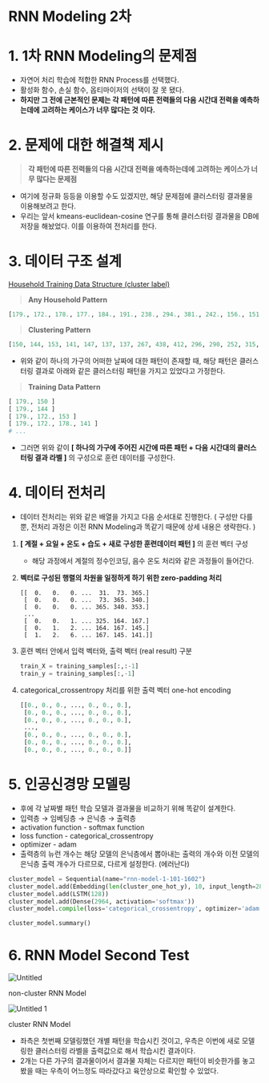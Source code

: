 # RNN Modeling 2차

# 1. 1차 RNN Modeling의 문제점

- 자연어 처리 학습에 적합한 RNN Process를 선택했다.
- 활성화 함수, 손실 함수, 옵티마이저의 선택이 잘 못 됐다.
- **하지만 그 전에 근본적인 문제는 각 패턴에 따른 전력들의 다음 시간대 전력을 예측하는데에 고려하는 케이스가 너무 많다는 것 이다.**

# 2. 문제에 대한 해결책 제시

> **각 패턴에 따른 전력들의 다음 시간대 전력을 예측하는데에 고려하는 케이스가 너무 많다는 문제점**

- 여기에 정규화 등등을 이용할 수도 있겠지만, 해당 문제점에 클러스터링 결과물을 이용해보려고 한다.
- 우리는 앞서 kmeans-euclidean-cosine 연구를 통해 클러스터링 결과물을 DB에 저장을 해놨었다. 이를 이용하여 전처리를 한다.

# 3. 데이터 구조 설계

[Household Training Data Structure (cluster label)](https://www.notion.so/db71ba78f5694e779a2e9b242209ea46)

> **Any Household Pattern**

```python
[179., 172., 178., 177., 184., 191., 238., 294., 381., 242., 156., 151., 206., 135., 146., 136., 124., 136., 127., 134., 142., 131., 183., 126.]
```

> **Clustering Pattern**

```python
[150, 144, 153, 141, 147, 137, 137, 267, 438, 412, 296, 290, 252, 315, 236, 283, 386, 481, 432, 426, 406, 382, 286, 178]
```

- 위와 같이 하나의 가구의 어떠한 날짜에 대한 패턴이 존재할 때, 해당 패턴은 클러스터링 결과로 아래와 같은 클러스터링 패턴을 가지고 있었다고 가정한다.

> **Training Data Pattern**

```python
[ 179., 150 ]
[ 179., 144 ]
[ 179., 172., 153 ]
[ 179., 172., 178., 141 ]
# ...
```

- 그러면 위와 같이 **[ 하나의 가구에 주어진 시간에 따른 패턴 + 다음 시간대의 클러스터링 결과 라벨 ]** 의 구성으로 훈련 데이터를 구성한다.

# 4. 데이터 전처리

- 데이터 전처리는 위와 같은 배열을 가지고 다음 순서대로 진행한다. ( 구성만 다를 뿐, 전처리 과정은 이전 RNN Modeling과 똑같기 때문에 상세 내용은 생략한다. )

1. **[ 계절 + 요일 + 온도 + 습도 + 새로 구성한 훈련데이터 패턴 ]** 의 훈련 벡터 구성
   - 해당 과정에서 계절의 정수인코딩, 음수 온도 처리와 같은 과정들이 들어간다.
2. **벡터로 구성된 행렬의 차원을 일정하게 하기 위한 zero-padding 처리**

   ```
   [[  0.   0.   0. ...  31.  73. 365.]
    [  0.   0.   0. ...  73. 365. 340.]
    [  0.   0.   0. ... 365. 340. 353.]
    ...
    [  0.   0.   1. ... 325. 164. 167.]
    [  0.   1.   2. ... 164. 167. 145.]
    [  1.   2.   6. ... 167. 145. 141.]]
   ```

3. 훈련 벡터 안에서 입력 벡터와, 출력 벡터 (real result) 구분

   ```python
   train_X = training_samples[:,:-1]
   train_y = training_samples[:,-1]
   ```

4. categorical_crossentropy 처리를 위한 출력 벡터 one-hot encoding

   ```python
   [[0., 0., 0., ..., 0., 0., 0.],
    [0., 0., 0., ..., 0., 0., 0.],
    [0., 0., 0., ..., 0., 0., 0.],
    ...,
    [0., 0., 0., ..., 0., 0., 0.],
    [0., 0., 0., ..., 0., 0., 0.],
    [0., 0., 0., ..., 0., 0., 0.]]
   ```

# 5. 인공신경망 모델링

- 후에 각 날짜별 패턴 학습 모델과 결과물을 비교하기 위해 똑같이 설계한다.
- 입력층 → 임베딩층 → 은닉층 → 출력층
- activation function - softmax function
- loss function - categorical_crossentropy
- optimizer - adam
- 출력층의 뉴런 개수는 해당 모델의 은닉층에서 뽑아내는 출력의 개수와 이전 모델의 은닉층 출력 개수가 다르므로, 다르게 설정한다. (에러난다)

```python
cluster_model = Sequential(name="rnn-model-1-101-1602")
cluster_model.add(Embedding(len(cluster_one_hot_y), 10, input_length=28))
cluster_model.add(LSTM(128))
cluster_model.add(Dense(2964, activation='softmax'))
cluster_model.compile(loss='categorical_crossentropy', optimizer='adam', metrics=['accuracy'])

cluster_model.summary()
```

# 6. RNN Model Second Test

![Untitled](https://user-images.githubusercontent.com/52296323/132778798-f92325f2-56e0-4173-af2f-7e6206a03147.png)

non-cluster RNN Model

![Untitled 1](https://user-images.githubusercontent.com/52296323/132778806-adce0ba6-2ab3-42be-b72b-cd8c47062eca.png)

cluster RNN Model

- 좌측은 첫번째 모델링했던 개별 패턴을 학습시킨 것이고, 우측은 이번에 새로 모델링한 클러스터링 라벨을 출력값으로 해서 학습시킨 결과이다.
- 2개는 다른 가구의 결과물이어서 결과물 자체는 다르지만 패턴이 비슷한가를 놓고 봤을 때는 우측이 어느정도 따라갔다고 육안상으로 확인할 수 있었다.
